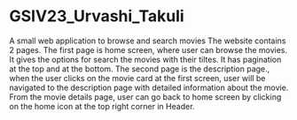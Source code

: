 # GSIV23_Urvashi_Takuli
A small web application to browse and search movies
The website contains 2 pages.
The first page is home screen, where user can browse the movies.
It gives the options for search the movies with their tiltes.
It has pagination at the top and at the bottom.
The second page is the description page., when the user clicks on the movie card at the first screen, user will be navigated to the description page with detailed information about the movie.
From the movie details page, user can go back to home screen by clicking on the home icon at the top right corner in Header.
